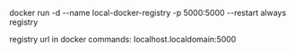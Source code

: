  docker run -d --name local-docker-registry -p 5000:5000 --restart always registry

 registry url in docker commands: localhost.localdomain:5000